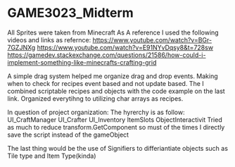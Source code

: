 # GAME3023_Midterm
All Sprites were taken from Minecraft
As A reference I used the following videos and links as refernce:
https://www.youtube.com/watch?v=BGr-7GZJNXg
https://www.youtube.com/watch?v=E91NYvDqsy8&t=728sw
https://gamedev.stackexchange.com/questions/21586/how-could-i-implement-something-like-minecrafts-crafting-grid

A simple drag system helped me organize drag and drop events. Making when to check for recipes event based and not update based.
The I combined scriptable recipes and objects with the code example on the last link. Organized everytihng to utilizing char arrays as recipes.

In question of project organization:
The hyrerchy is as follow:
  UI_CraftManager
    UI_Crafter
    UI_Inventory
      ItemSlots
      ObjectInteractivit
Tried as much to reduce transform.GetComponent<Scripts> so must of the times I directly save the script instead of the gameObject

The last thing would be the use of Signifiers to differiantiate objects such as Tile type and Item Type(kinda)
    
